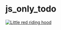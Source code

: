 # js_only_todo
[![Little red riding hood](https://vimeo.com/863725396/144562f3a3)](https://vimeo.com/3514904 "Little red riding hood - Click to Watch!")

